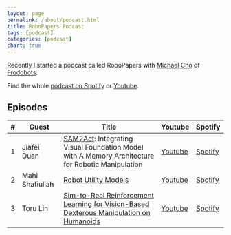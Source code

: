 ```yaml
---
layout: page
permalink: /about/podcast.html
title: RoboPapers Podcast
tags: [podcast]
categories: [podcast]
chart: true
---
```


Recently I started a podcast called RoboPapers with [Michael Cho](https://x.com/micoolcho) of [Frodobots](https://www.frodobots.ai/).

Find the whole [podcast on Spotify](https://open.spotify.com/show/3U0Ed7poaOElItEyUPkuto) or [Youtube](https://www.youtube.com/@RoboPapers).

## Episodes

| # | Guest | Title | Youtube | Spotify |
|---|-------|-------|---------|---------|
| 1 | Jiafei Duan | [SAM2Act](https://sam2act.github.io/):  Integrating Visual Foundation Model with A Memory Architecture for Robotic Manipulation | [Youtube](https://www.youtube.com/watch?v=BpUThCmcklM) | [Spotify](https://open.spotify.com/episode/3ha2a96mOx4bvjEVFPkPxo?si=defe64c0613c4e47) |
| 2 | Mahi Shafiullah | [Robot Utility Models](https://robotutilitymodels.com/) | [Youtube](https://www.youtube.com/watch?v=6i9mjdVwHOk) | [Spotify](https://open.spotify.com/episode/0o6YOJ63HKOP3g5E6AGlqu?si=261a387ac9d04e5e) |
| 3 | Toru Lin | [Sim-to-Real Reinforcement Learning for Vision-Based Dexterous Manipulation on Humanoids](https://toruowo.github.io/recipe/) | [Youtube](https://www.youtube.com/watch?v=ToFm6KRqOZs) | [Spotify](https://open.spotify.com/episode/0aNzASz7KCXHMweDsyqP3e?si=c4e240025fde495a)
